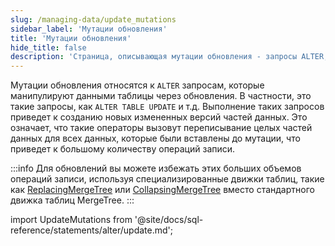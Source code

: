```yaml
---
slug: /managing-data/update_mutations
sidebar_label: 'Мутации обновления'
title: 'Мутации обновления'
hide_title: false
description: 'Страница, описывающая мутации обновления - запросы ALTER, которые манипулируют данными таблицы через обновления'
---
```


Мутации обновления относятся к `ALTER` запросам, которые манипулируют данными таблицы через обновления. В частности, это такие запросы, как `ALTER TABLE UPDATE` и т.д. Выполнение таких запросов приведет к созданию новых измененных версий частей данных. Это означает, что такие операторы вызовут переписывание целых частей данных для всех данных, которые были вставлены до мутации, что приведет к большому количеству операций записи.

:::info
Для обновлений вы можете избежать этих больших объемов операций записи, используя специализированные движки таблиц, такие как [ReplacingMergeTree](/guides/replacing-merge-tree) или [CollapsingMergeTree](/engines/table-engines/mergetree-family/collapsingmergetree) вместо стандартного движка таблиц MergeTree.
:::

import UpdateMutations from '@site/docs/sql-reference/statements/alter/update.md';

<UpdateMutations/>
